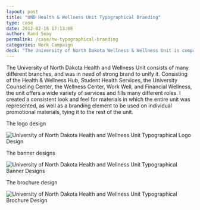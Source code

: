 ```yaml
---
layout: post
title: "UND Health & Wellness Unit Typographical Branding"
type: case
date: 2012-02-16 17:13:08
author: Rand Seay
permalink: /case/hw-typographical-branding
categories: Work Campaign
deck: "The University of North Dakota Wellness & Wellness Unit is comprised of many different branches, which lacked cohesion when described visually together. I implemented a typographical take on its visual identity."
---
```


The University of North Dakota Health and Wellness Unit consists of many different branches, and was in need of strong brand to unify it. Consisting of the Health & Wellness Hub, Student Health Services, the University Counseling Center, the Wellness Center, Work Well, and Financial Wellness, the unit offers a wide variety of services and fills many different roles. I created a consistent look and feel for materials in which the entire unit was represented, as well as a branding element to be used on individual promotional materials, tying it to the rest of the unit.

The logo design

<img src="{{ '/img/work/hwunit-brand/hwunit-logo.jpg' | prepend: site.baseurl }}" alt="University of North Dakota Health and Wellness Unit Typographical Logo Design">

The banner designs

<img class="drop-shadow" src="{{ '/img/work/hwunit-brand/hwunit-banners.jpg' | prepend: site.baseurl }}" alt="University of North Dakota Health and Wellness Unit Typographical Banner Designs">

The brochure design

<img src="{{ '/img/work/hwunit-brand/hwunit-brochure.jpg' | prepend: site.baseurl }}" alt="University of North Dakota Health and Wellness Unit Typographical Brochure Design">
